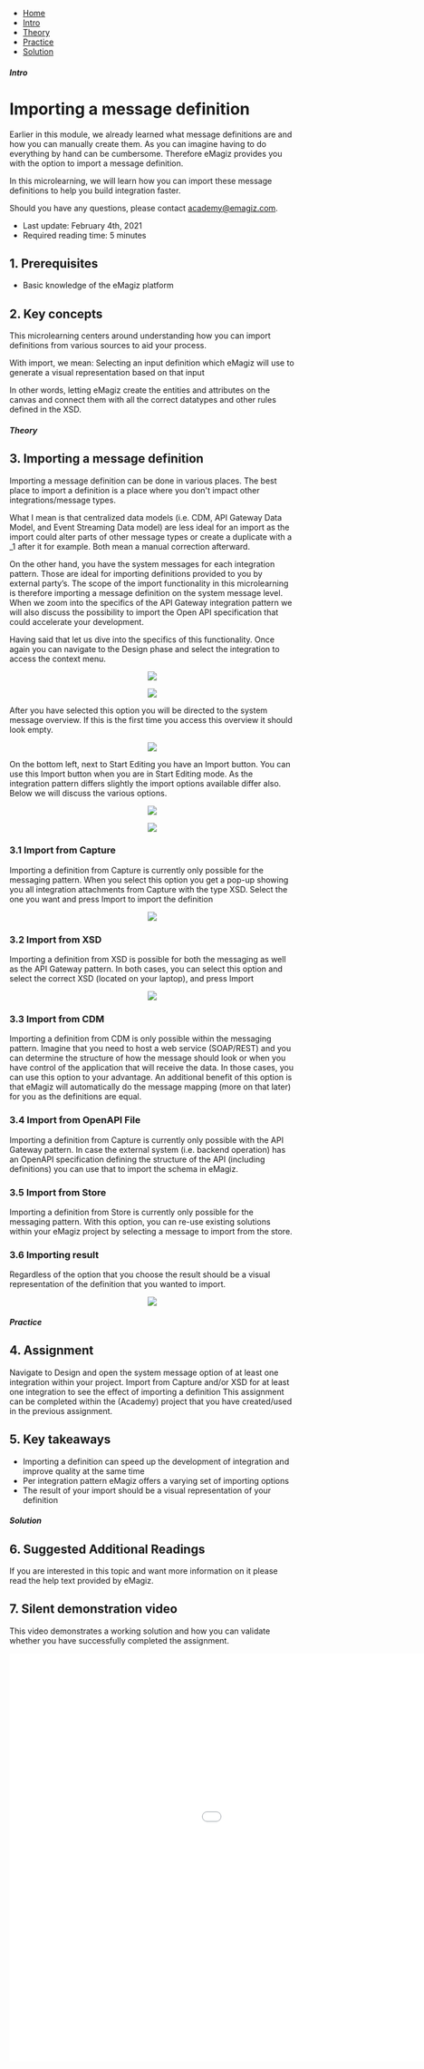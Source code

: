 <div class="ez-academy">
	<div class="ez-academy__body">
		<main class="micro-learning">
		<ul class="doc-nav">
			<li class="doc-nav__item"><a href="../../docs/microlearning/crashcourse-platform-index" class="doc-nav__link">Home</a></li>
			<li class="doc-nav__item"><a href="#intro" class="doc-nav__link">Intro</a></li>
			<li class="doc-nav__item"><a href="#theory" class="doc-nav__link">Theory</a></li>
			<li class="doc-nav__item"><a href="#practice" class="doc-nav__link">Practice</a></li>
			<li class="doc-nav__item"><a href="#solution" class="doc-nav__link">Solution</a></li>
		</ul>

<div class="doc">

##### Intro

# Importing a message definition
Earlier in this module, we already learned what message definitions are and how you can manually create them. 
As you can imagine having to do everything by hand can be cumbersome. Therefore eMagiz provides you with the option to import a message definition.

In this microlearning, we will learn how you can import these message definitions to help you build integration faster.

Should you have any questions, please contact academy@emagiz.com.

- Last update: February 4th, 2021
- Required reading time: 5 minutes

## 1. Prerequisites
- Basic knowledge of the eMagiz platform

## 2. Key concepts
This microlearning centers around understanding how you can import definitions from various sources to aid your process.

With import, we mean: Selecting an input definition which eMagiz will use to generate a visual representation based on that input

In other words, letting eMagiz create the entities and attributes on the canvas and connect them with all the correct datatypes and other rules defined in the XSD.

##### Theory

## 3. Importing a message definition

Importing a message definition can be done in various places. 
The best place to import a definition is a place where you don't impact other integrations/message types.

What I mean is that centralized data models (i.e. CDM, API Gateway Data Model, and Event Streaming Data model) are less ideal for an import as the import could alter parts of other message types or create a duplicate with a _1 after it for example. Both mean a manual correction afterward.

On the other hand, you have the system messages for each integration pattern. Those are ideal for importing definitions provided to you by external party’s. 
The scope of the import functionality in this microlearning is therefore importing a message definition on the system message level.
When we zoom into the specifics of the API Gateway integration pattern we will also discuss the possibility to import the Open API specification that could accelerate your development.

Having said that let us dive into the specifics of this functionality. Once again you can navigate to the Design phase and select the integration to access the context menu.

<p align="center"><img src="../../img/microlearning/crashcourse-platform-design-import-message-definition--context-menu-system-message-messaging.png"></p>

<p align="center"><img src="../../img/microlearning/crashcourse-platform-design-import-message-definition--context-menu-system-message-api-gateway.png"></p>

After you have selected this option you will be directed to the system message overview. If this is the first time you access this overview it should look empty.

<p align="center"><img src="../../img/microlearning/crashcourse-platform-design-import-message-definition--empty-system-message-page.png"></p>

On the bottom left, next to Start Editing you have an Import button. You can use this Import button when you are in Start Editing mode. 
As the integration pattern differs slightly the import options available differ also. Below we will discuss the various options.

<p align="center"><img src="../../img/microlearning/crashcourse-platform-design-import-message-definition--import-options-messaging.png"></p>

<p align="center"><img src="../../img/microlearning/crashcourse-platform-design-import-message-definition--import-options-api-gateway.png"></p>

### 3.1 Import from Capture
Importing a definition from Capture is currently only possible for the messaging pattern. 
When you select this option you get a pop-up showing you all integration attachments from Capture with the type XSD.
Select the one you want and press Import to import the definition

<p align="center"><img src="../../img/microlearning/crashcourse-platform-design-import-message-definition--import-from-capture.png"></p>

### 3.2 Import from XSD
Importing a definition from XSD is possible for both the messaging as well as the API Gateway pattern. 
In both cases, you can select this option and select the correct XSD (located on your laptop), and press Import

<p align="center"><img src="../../img/microlearning/crashcourse-platform-design-import-message-definition--import-from-xsd.png"></p>

### 3.3 Import from CDM
Importing a definition from CDM is only possible within the messaging pattern. 
Imagine that you need to host a web service (SOAP/REST) and you can determine the structure of how the message should look or when you have control of the application that will receive the data. 
In those cases, you can use this option to your advantage. 
An additional benefit of this option is that eMagiz will automatically do the message mapping (more on that later) for you as the definitions are equal.

### 3.4 Import from OpenAPI File
Importing a definition from Capture is currently only possible with the API Gateway pattern. 
In case the external system (i.e. backend operation) has an OpenAPI specification defining the structure of the API (including definitions) you can use that to import the schema in eMagiz.

### 3.5 Import from Store
Importing a definition from Store is currently only possible for the messaging pattern. 
With this option, you can re-use existing solutions within your eMagiz project by selecting a message to import from the store.

### 3.6 Importing result
Regardless of the option that you choose the result should be a visual representation of the definition that you wanted to import.

<p align="center"><img src="../../img/microlearning/crashcourse-platform-design-import-message-definition--import-result.png"></p>

##### Practice

## 4. Assignment

Navigate to Design and open the system message option of at least one integration within your project. 
Import from Capture and/or XSD for at least one integration to see the effect of importing a definition
This assignment can be completed within the (Academy) project that you have created/used in the previous assignment.

## 5. Key takeaways

- Importing a definition can speed up the development of integration and improve quality at the same time
- Per integration pattern eMagiz offers a varying set of importing options
- The result of your import should be a visual representation of your definition

##### Solution

## 6. Suggested Additional Readings

If you are interested in this topic and want more information on it please read the help text provided by eMagiz.

## 7. Silent demonstration video

This video demonstrates a working solution and how you can validate whether you have successfully completed the assignment.

<iframe width="1280" height="720" src="../../vid/microlearning/crashcourse-platform-design-import-message-definition.mp4" frameborder="0" allow="accelerometer; autoplay; clipboard-write; encrypted-media; gyroscope; picture-in-picture" allowfullscreen></iframe>

</div>
</main>
</div>
</div>